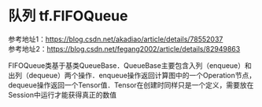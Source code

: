 # 队列 tf.FIFOQueue
参考地址1：https://blog.csdn.net/akadiao/article/details/78552037 <br>
参考地址2：https://blog.csdn.net/fegang2002/article/details/82949863 <br>

FIFOQueue类基于基类QueueBase．QueueBase主要包含入列（enqueue）和出列（dequeue）两个操作．enqueue操作返回计算图中的一个Operation节点，dequeue操作返回一个Tensor值．Tensor在创建时同样只是一个定义，需要放在Session中运行才能获得真正的数值
